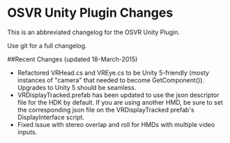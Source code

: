 # OSVR Unity Plugin Changes

This is an abbreviated changelog for the OSVR Unity Plugin.

Use git for a full changelog.

##Recent Changes (updated 18-March-2015)
- Refactored VRHead.cs and VREye.cs to be Unity 5-friendly (mosty instances of "camera" that needed to become GetComponent<Camera>()). Upgrades to Unity 5 should be seamless.
- VRDisplayTracked.prefab has been updated to use the json descriptor file for the HDK by default. If you are using another HMD, be sure to set the corresponding json file on the VRDisplayTracked prefab's DisplayInterface script. 
- Fixed issue with stereo overlap and roll for HMDs with multiple video inputs.
